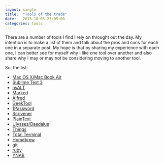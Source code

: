```yaml
---
layout: single
title:  "Tools of the trade"
date:   2013-10-05 23:05:00
categories: tools
---
```

There are a number of tools I find I rely on throught out the day. My intention is to make a list of them and talk about the pros and cons for each one in a separate post. My hope is that by sharing my experience with each one, I can better see for myself why I like one tool over another and also share why I may or may not be considering moving to another tool.

So, the list:

* [Mac OS X/Mac Book Air][osx]
* [Sublime Text 3][sublime]
* [nvALT][nvalt]
* [Marked][marked]
* [Alfred][alfred]
* [GeekTool][geek]
* [1Password][pass]
* [Scrivener][scriv]
* [PlainText][text]
* [Ulysses/Daedalus][ulysses]
* [Things][things]
* [Total Terminal][total]
* [Homebrew][brew]
* [git][git]
* [ruby][ruby]
* [YNAB][ynab]

[geek]: http://projects.tynsoe.org/en/geektool/
[ulysses]: http://www.ulyssesapp.com/
[osx]: http://www.apple.com/osx/
[sublime]: http://www.sublimetext.com/
[nvalt]: http://brettterpstra.com/projects/nvalt/
[alfred]: http://www.alfredapp.com/
[pass]: https://agilebits.com/onepassword
[scriv]: http://www.literatureandlatte.com/scrivener.php
[text]: http://www.hogbaysoftware.com/products/plaintext
[things]: http://culturedcode.com/things/
[total]: http://totalterminal.binaryage.com/
[brew]: http://brew.sh/
[git]: http://git-scm.com/
[ruby]: https://www.ruby-lang.org/en/
[ynab]: http://www.youneedabudget.com/
[marked]: http://markedapp.com/
